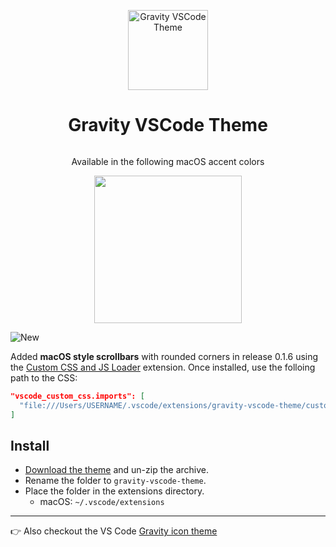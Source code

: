 <p align="center">
  <img alt="Gravity VSCode Theme" src="https://raw.githubusercontent.com/frankyonnetti/gravity-vscode-theme/main/gravity-icon.png" width="128" />
</p>
<h1 align="center">
  Gravity VSCode Theme
</h1>

<img alt="" src="https://yonnetti-sublime.s3.amazonaws.com/gravity-vscode/gravity-vscde-0.1.6.jpg" />

<p align="center">
  Available in the following macOS accent colors
</p>
<p align="center">
<img alt="" src="https://yonnetti-sublime.s3.amazonaws.com/gravity-vscode/macos-accent-colors.png" width="236" />
</p>

<img alt="New" src="https://yonnetti-sublime.s3.amazonaws.com/gravity-vscode/new.png" />

Added <strong>macOS style scrollbars</strong> with rounded corners in release 0.1.6 using the [Custom CSS and JS Loader]() extension. Once installed, use the folloing path to the CSS:

```json
"vscode_custom_css.imports": [
  "file:///Users/USERNAME/.vscode/extensions/gravity-vscode-theme/custom/styles.css"
]
```

## Install

  - [Download the theme](https://github.com/frankyonnetti/gravity-vscode-theme/archive/refs/heads/main.zip) and un-zip the archive.
  - Rename the folder to `gravity-vscode-theme`.
  - Place the folder in the extensions directory.
    - macOS: `~/.vscode/extensions`

---

👉 Also checkout the VS Code [Gravity icon theme](https://github.com/frankyonnetti/gravity-file-icons)
